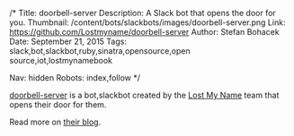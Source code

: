/*
Title: doorbell-server
Description: A Slack bot that opens the door for you.
Thumbnail: /content/bots/slackbots/images/doorbell-server.png
Link: https://github.com/Lostmyname/doorbell-server
Author: Stefan Bohacek
Date: September 21, 2015
Tags: slack,bot,slackbot,ruby,sinatra,opensource,open source,iot,lostmynamebook

Nav: hidden
Robots: index,follow
*/

[doorbell-server](https://github.com/Lostmyname/doorbell-server) is a bot,slackbot created by the [Lost My Name](https://twitter.com/lostmynamebook) team that opens their door for them.

Read more on [their blog](https://medium.com/@makinglostmyname/buzz-c63a43fcac84).